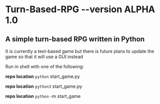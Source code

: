 # Turn-Based-RPG --version ALPHA 1.0 

## A simple turn-based RPG written in Python

It is currently a text-based game but there is future plans to update the game so that it will use a GUI instead

Run in shell with one of the following:

**repo location** `python` start_game.py

**repo location** `python3` start_game.py

**repo location** `python` -m start_game